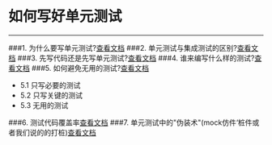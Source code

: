 # 如何写好单元测试
---
###1. 为什么要写单元测试?[查看文档](./WHY-WRITE-UNIT-TESTING.md)
###2. 单元测试与集成测试的区别?[查看文档](./UNIT-AND-INTEGRATION-TESTING.md)
###3. 先写代码还是先写单元测试?[查看文档](./FIRST-WRITE-CODE-OR-WRITE-UNIT-TESTING.md)
###4. 谁来编写什么样的测试?[查看文档](./WHO-IS-WRITE-UNIT-TESTING.md)
###5. 如何避免无用的测试?[查看文档](./AVOID-USELESS-UNIT-TESTING.md)

* 5.1 只写必要的测试
* 5.2 只写关键的测试
* 5.3 无用的测试

###6. 测试代码覆盖率[查看文档](./TEST-CODE-COVERAGE.md)
###7. 单元测试中的"伪装术"(mock仿件‘桩件或者我们说的的打桩)[查看文档](./MOCK-UNIT-TESTING.md.md)
